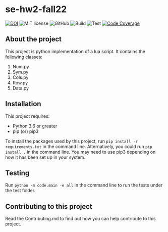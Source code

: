 # se-hw2-fall22

[![DOI](https://zenodo.org/badge/DOI/10.5281/zenodo.7113804.svg)](https://doi.org/10.5281/zenodo.7113804)
![MIT license](https://img.shields.io/badge/License-MIT-green.svg)
![GitHub](https://img.shields.io/badge/Language-Python-blue.svg)
![Build](https://github.com/ekanshsinghal/se-hw2-fall22/actions/workflows/build.yml/badge.svg)
![Test](https://github.com/ekanshsinghal/se-hw2-fall22/actions/workflows/test.yml/badge.svg)
[![Code Coverage](https://img.shields.io/badge/Code%20Coverage-95%25-brightgreen)](https://github.com/ekanshsinghal/se-hw2-fall22/blob/main/coverage_report.txt)

## About the project

This project is python implementation of a lua script. It contains the following classes:
1. Num.py
2. Sym.py
3. Cols.py
4. Row.py
5. Data.py

## Installation
This project requires:
 - Python 3.6 or greater
 - pip (or) pip3
 
 To install the packages used by this project, run ```pip install -r requirements.txt``` in the command line. Alternatively, you could run ```pip install .``` in the command line. You may need to use pip3 depending on how it has been set up in your system.

## Testing
Run ```python -m code.main -e all``` in the command line to run the tests under the test folder.

## Contributing to this project
Read the Contributing.md to find out how you can help contribute to this project.





